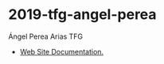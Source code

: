 # 2019-tfg-angel-perea

Ángel Perea Arias TFG

- [Web Site Documentation.](https://roboticslaburjc.github.io/2019-tfg-angel-perea/)
